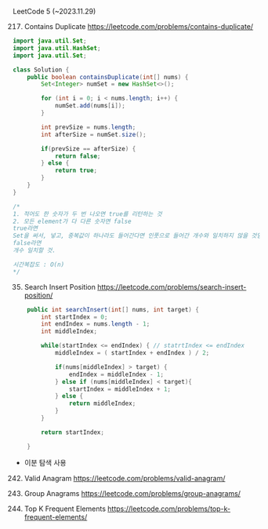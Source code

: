 LeetCode 5 (~2023.11.29)

217. Contains Duplicate
     https://leetcode.com/problems/contains-duplicate/

```java
import java.util.Set;
import java.util.HashSet;
import java.util.Set;

class Solution {
    public boolean containsDuplicate(int[] nums) {
        Set<Integer> numSet = new HashSet<>();

        for (int i = 0; i < nums.length; i++) {
            numSet.add(nums[i]);
        }

        int prevSize = nums.length;
        int afterSize = numSet.size();

        if(prevSize == afterSize) {
            return false;
        } else {
            return true;
        }
    }
}

/*
1. 적어도 한 숫자가 두 번 나오면 true를 리턴하는 것
2. 모든 element가 다 다른 숫자면 false
true라면
Set을 써서, 넣고, 중복값이 하나라도 들어간다면 인풋으로 들어간 개수와 일치하지 않을 것임.
false라면
개수 일치할 것.

시간복잡도 : O(n)
*/

```

35. Search Insert Position
    https://leetcode.com/problems/search-insert-position/

```java
    public int searchInsert(int[] nums, int target) {
        int startIndex = 0;
        int endIndex = nums.length - 1;
        int middleIndex;

        while(startIndex <= endIndex) { // statrtIndex <= endIndex
            middleIndex = ( startIndex + endIndex ) / 2;

            if(nums[middleIndex] > target) {
                endIndex = middleIndex - 1;
            } else if (nums[middleIndex] < target){
                startIndex = middleIndex + 1;
            } else {
                return middleIndex;
            }
        }

        return startIndex;

    }

```

- 이분 탐색 사용

242. Valid Anagram
     https://leetcode.com/problems/valid-anagram/

243. Group Anagrams
     https://leetcode.com/problems/group-anagrams/

244. Top K Frequent Elements
     https://leetcode.com/problems/top-k-frequent-elements/
